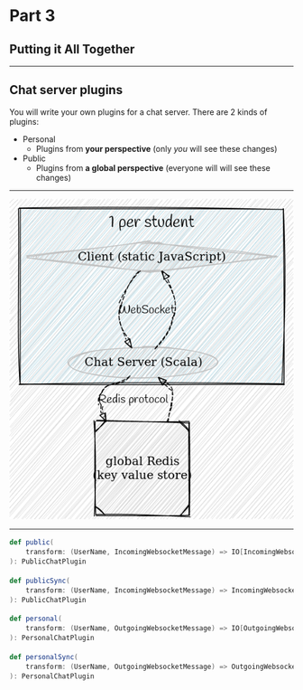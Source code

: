 # Part 3

## Putting it All Together

----

## Chat server plugins

You will write your own plugins for a chat server. There are 2 kinds of plugins:

* Personal
  * Plugins from **your perspective** (only _you_ will see these changes)
* Public
  * Plugins from **a global perspective** (everyone will will see these changes)

----

![](images/architecture.png) <!-- .element height="50%" width="50%" -->

----

```scala
def public(
    transform: (UserName, IncomingWebsocketMessage) => IO[IncomingWebsocketMessage]
): PublicChatPlugin

def publicSync(
    transform: (UserName, IncomingWebsocketMessage) => IncomingWebsocketMessage
): PublicChatPlugin

def personal(
    transform: (UserName, OutgoingWebsocketMessage) => IO[OutgoingWebsocketMessage]
): PersonalChatPlugin

def personalSync(
    transform: (UserName, OutgoingWebsocketMessage) => OutgoingWebsocketMessage
): PersonalChatPlugin
```
